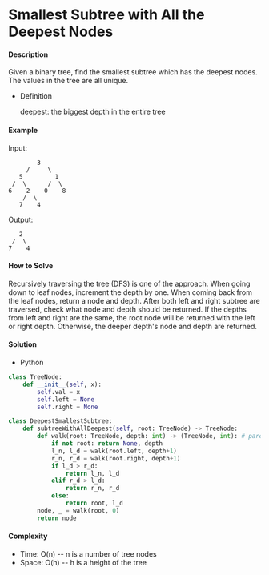 # Smallest Subtree with All the Deepest Nodes

#### Description

Given a binary tree, find the smallest subtree which has the deepest nodes. The values in the tree are all unique.

-  Definition

    deepest: the biggest depth in the entire tree

#### Example

Input:

```
        3
     /     \
   5         1
 /  \      /  \
6    2    0    8
    /  \
   7    4
```

Output:

```
   2
 /  \
7    4 
```

#### How to Solve

Recursively traversing the tree (DFS) is one of the approach. When going down to leaf nodes, increment the depth by one. When coming back from the leaf nodes, return a node and depth. After both left and right subtree are traversed, check what node and depth should be returned. If the depths from left and right are the same, the root node will be returned with the left or right depth. Otherwise, the deeper depth's node and depth are returned.

#### Solution

- Python

```python
class TreeNode:
    def __init__(self, x):
        self.val = x
        self.left = None
        self.right = None

class DeepestSmallestSubtree:
    def subtreeWithAllDeepest(self, root: TreeNode) -> TreeNode:
        def walk(root: TreeNode, depth: int) -> (TreeNode, int): # parent_node, depth
            if not root: return None, depth
            l_n, l_d = walk(root.left, depth+1)
            r_n, r_d = walk(root.right, depth+1)
            if l_d > r_d:
                return l_n, l_d
            elif r_d > l_d:
                return r_n, r_d
            else:
                return root, l_d
        node, _ = walk(root, 0)
        return node
```

#### Complexity

- Time: O(n) -- n is a number of tree nodes
- Space: O(h) -- h is a height of the tree